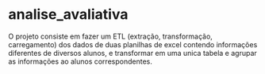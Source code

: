 # analise_avaliativa
 O projeto consiste em fazer um ETL (extração, transformação, carregamento) dos dados de duas planilhas de excel contendo informações diferentes de diversos alunos, e transformar em uma unica tabela e agrupar as informações ao alunos correspondentes.
